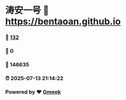 # 涛安一号 :link: https://bentaoan.github.io 
### :page_facing_up: [132](https://bentaoan.github.io/tag.html) 
### :speech_balloon: 0 
### :hibiscus: 146635 
### :alarm_clock: 2025-07-13 21:14:22 
### Powered by :heart: [Gmeek](https://github.com/Meekdai/Gmeek)

